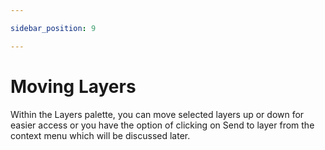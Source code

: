 ```yaml
---

sidebar_position: 9

---
```

# Moving Layers

Within the Layers palette, you can move selected layers up or down for easier access or you have the option of clicking on Send to layer from the context menu which will be discussed later.
